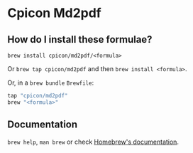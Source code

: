 # Cpicon Md2pdf

## How do I install these formulae?

`brew install cpicon/md2pdf/<formula>`

Or `brew tap cpicon/md2pdf` and then `brew install <formula>`.

Or, in a `brew bundle` `Brewfile`:

```ruby
tap "cpicon/md2pdf"
brew "<formula>"
```

## Documentation

`brew help`, `man brew` or check [Homebrew's documentation](https://docs.brew.sh).
